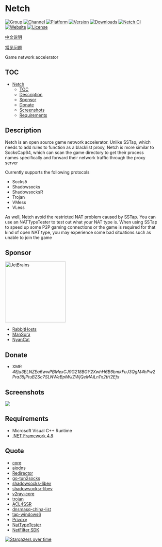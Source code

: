 # Netch
[![Group](https://img.shields.io/badge/Telegram-Group-green)](https://t.me/Netch_Discuss_Group)
[![Channel](https://img.shields.io/badge/Telegram-Channel-blue)](https://t.me/Netch)
[![Platform](https://img.shields.io/badge/platform-windows-orange.svg)](https://github.com/NetchX/Netch)
[![Version](https://img.shields.io/github/v/release/NetchX/Netch)](https://github.com/NetchX/Netch/releases)
[![Downloads](https://img.shields.io/github/downloads/NetchX/Netch/total.svg)](https://github.com/NetchX/Netch/releases)
[![Netch CI](https://github.com/NetchX/Netch/workflows/Netch%20CI/badge.svg)](https://github.com/NetchX/Netch/actions)
[![Website](https://img.shields.io/website?url=https%3A%2F%2Fnetch.org)](https://netch.org/)
[![License](https://img.shields.io/badge/license-MIT-yellow.svg)](LICENSE)

[中文说明](/docs/README.zh-CN.md)

[常见问题](https://netch.org/#/docs/zh-CN/faq)

Game network accelerator

## TOC
- [Netch](#netch)
	- [TOC](#toc)
	- [Description](#description)
    - [Sponsor](#sponsor)
	- [Donate](#donate)
	- [Screenshots](#screenshots)
	- [Requirements](#requirements)

## Description
Netch is an open source game network accelerator. Unlike SSTap, which needs to add rules to function as a blacklist proxy, Netch is more similar to SocksCap64, which can scan the game directory to get their process names specifically and forward their network traffic through the proxy server

Currently supports the following protocols
- Socks5
- Shadowsocks
- ShadowsocksR
- Trojan
- VMess
- VLess

As well, Netch avoid the restricted NAT problem caused by SSTap. You can use an NATTypeTester to test out what your NAT type is. When using SSTap to speed up some P2P gaming connections or the game is required for that kind of open NAT type, you may experience some bad situations such as unable to join the game

## Sponsor
<a href="https://www.jetbrains.com/?from=Netch"><img src=".github/jetbrains-variant-4.svg" alt="JetBrains" width="200"/></a>

- [RabbitHosts](https://rabbithosts.com/cart.php)
- [ManSora](https://www.mansora.co/cart.php)
- [NyanCat](https://nyancat.info/register)

## Donate
- XMR *48ju3ELNZEa6wwPBMexCJ9G218BGY2XwhH6B6bmkFuJ3QgM4hPw2Pra35jPtuBZSc7SLNWeBpiWJZWjQeMAiLnTx2tH2Efx*

## Screenshots
![](docs/screenshots/main.png)

## Requirements
- Microsoft Visual C++ Runtime
- [.NET Framework 4.8](https://dotnet.microsoft.com/download/dotnet-framework/net48)

## Quote
- [core](https://github.com/aiocloud/core)
- [aiodns](https://github.com/aiocloud/aiodns)
- [Redirector](https://github.com/aiocloud/Redirector)
- [go-tun2socks](https://github.com/eycorsican/go-tun2socks)
- [shadowsocks-libev](https://github.com/shadowsocks/shadowsocks-libev)
- [shadowsocksr-libev](https://github.com/shadowsocksrr/shadowsocksr-libev)
- [v2ray-core](https://github.com/v2ray/v2ray-core)
- [trojan](https://github.com/trojan-gfw/trojan)
- [ACL4SSR](https://github.com/ACL4SSR/ACL4SSR)
- [dnsmasq-china-list](https://github.com/felixonmars/dnsmasq-china-list)
- [tap-windows6](https://github.com/OpenVPN/tap-windows6)
- [Privoxy](https://www.privoxy.org/)
- [NatTypeTester](https://github.com/HMBSbige/NatTypeTester)
- [NetFilter SDK](https://netfiltersdk.com/)

[![Stargazers over time](https://starchart.cc/NetchX/Netch.svg)](https://starchart.cc/NetchX/Netch)     

